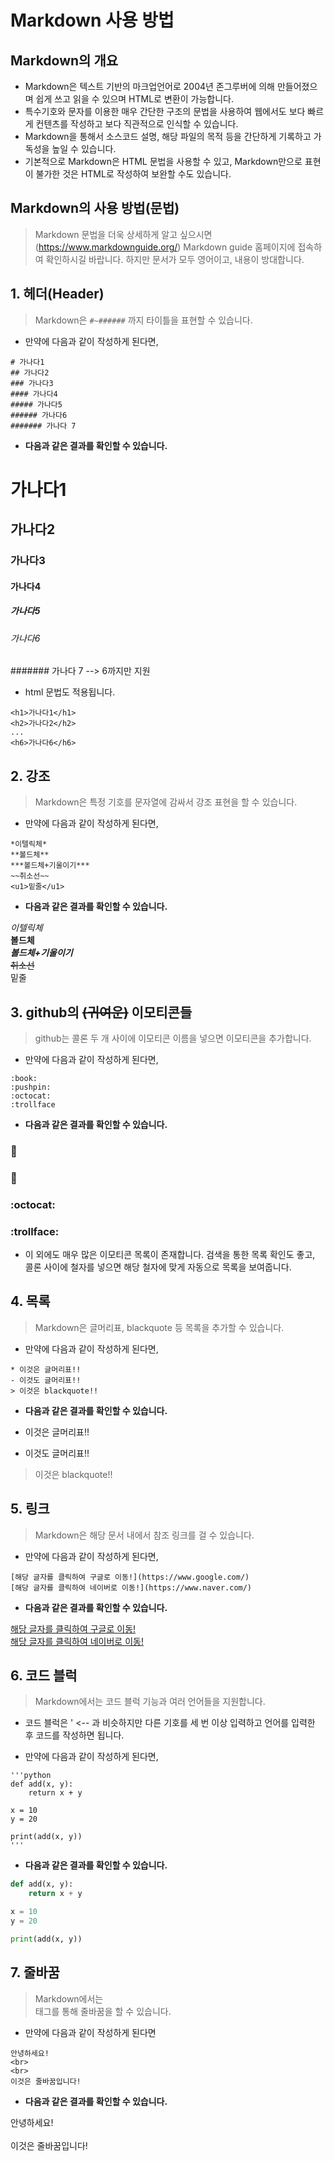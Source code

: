 # Markdown 사용 방법

## Markdown의 개요

* Markdown은 텍스트 기반의 마크업언어로 2004년 존그루버에 의해 만들어졌으며 쉽게 쓰고 읽을 수 있으며 HTML로 변환이 가능합니다. 
* 특수기호와 문자를 이용한 매우 간단한 구조의 문법을 사용하여 웹에서도 보다 빠르게 컨텐츠를 작성하고 보다 직관적으로 인식할 수 있습니다.
* Markdown을 통해서 소스코드 설명, 해당 파일의 목적 등을 간단하게 기록하고 가독성을 높일 수 있습니다.
* 기본적으로 Markdown은 HTML 문법을 사용할 수 있고, Markdown만으로 표현이 불가한 것은 HTML로 작성하여 보완할 수도 있습니다. 

## Markdown의 사용 방법(문법)

> Markdown 문법을 더욱 상세하게 알고 싶으시면 (https://www.markdownguide.org/) Markdown guide 홈페이지에 접속하여 확인하시길 바랍니다. 하지만 문서가 모두 영어이고, 내용이 방대합니다.

## 1. 헤더(Header)

> Markdown은 ```#~######``` 까지 타이틀을 표현할 수 있습니다.

* 만약에 다음과 같이 작성하게 된다면,

```
# 가나다1
## 가나다2
### 가나다3
#### 가나다4
##### 가나다5
###### 가나다6
####### 가나다 7
```

* **다음과 같은 결과를 확인할 수 있습니다.**

# 가나다1
## 가나다2
### 가나다3
#### 가나다4
##### 가나다5
###### 가나다6
####### 가나다 7 --> 6까지만 지원

* html 문법도 적용됩니다.
```
<h1>가나다1</h1>
<h2>가나다2</h2>
...
<h6>가나다6</h6>
```

## 2. 강조

> Markdown은 특정 기호를 문자열에 감싸서 강조 표현을 할 수 있습니다.

* 만약에 다음과 같이 작성하게 된다면,

```
*이텔릭체*
**볼드체**
***볼드체+기울이기***
~~취소선~~
<u1>밑줄</u1>
```
* **다음과 같은 결과를 확인할 수 있습니다.**

*이텔릭체*   
**볼드체**   
***볼드체+기울이기***    
~~취소선~~    
<u1>밑줄</u1>    

## 3. github의 ~~(귀여운)~~ 이모티콘들 

> github는 콜론 두 개 사이에 이모티콘 이름을 넣으면 이모티콘을 추가합니다.

* 만약에 다음과 같이 작성하게 된다면,

```
:book:
:pushpin:
:octocat:
:trollface
```
* **다음과 같은 결과를 확인할 수 있습니다.**

### :book:    
### :pushpin:    
### :octocat:    
### :trollface:

* 이 외에도 매우 많은 이모티콘 목록이 존재합니다. 검색을 통한 목록 확인도 좋고, 콜론 사이에 철자를 넣으면 해당 철자에 맞게 자동으로 목록을 보여줍니다.

## 4. 목록

> Markdown은 글머리표, blackquote 등 목록을 추가할 수 있습니다.

* 만약에 다음과 같이 작성하게 된다면,

```
* 이것은 글머리표!!
- 이것도 글머리표!!
> 이것은 blackquote!!
```
* **다음과 같은 결과를 확인할 수 있습니다.**  

* 이것은 글머리표!!
- 이것도 글머리표!!
> 이것은 blackquote!!

## 5. 링크

> Markdown은 해당 문서 내에서 참조 링크를 걸 수 있습니다.

* 만약에 다음과 같이 작성하게 된다면,

```
[해당 글자를 클릭하여 구글로 이동!](https://www.google.com/)
[해당 글자를 클릭하여 네이버로 이동!](https://www.naver.com/)
```

* **다음과 같은 결과를 확인할 수 있습니다.**

[해당 글자를 클릭하여 구글로 이동!](https://www.google.com/)   
[해당 글자를 클릭하여 네이버로 이동!](https://www.naver.com/)


## 6. 코드 블럭

> Markdown에서는 코드 블럭 기능과 여러 언어들을 지원합니다.

* 코드 블럭은 ' <-- 과 비슷하지만 다른 기호를 세 번 이상 입력하고 언어를 입력한 후 코드를 작성하면 됩니다.

* 만약에 다음과 같이 작성하게 된다면,

```
'''python
def add(x, y):
    return x + y

x = 10
y = 20

print(add(x, y))
'''
```

* **다음과 같은 결과를 확인할 수 있습니다.**

```python
def add(x, y):
    return x + y

x = 10
y = 20

print(add(x, y))
```

## 7. 줄바꿈

>  Markdown에서는 <br> 태그를 통해 줄바꿈을 할 수 있습니다.

* 만약에 다음과 같이 작성하게 된다면

```
안녕하세요!
<br>
<br>
이것은 줄바꿈입니다!
```

* **다음과 같은 결과를 확인할 수 있습니다.**

안녕하세요!
<br>
<br>
이것은 줄바꿈입니다!

